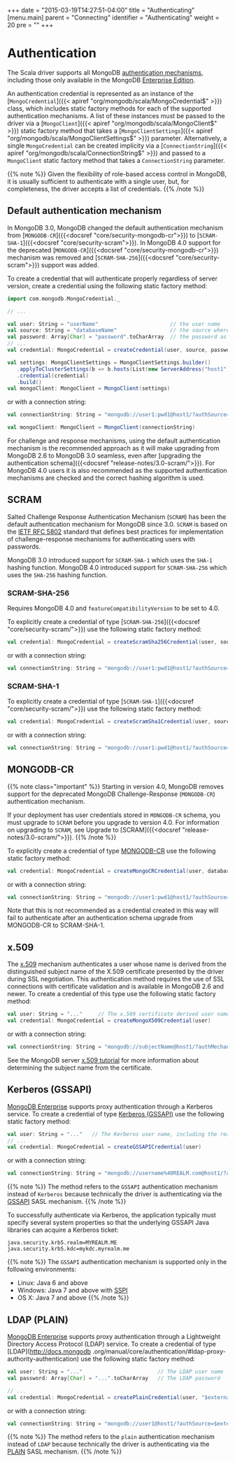 +++
date = "2015-03-19T14:27:51-04:00"
title = "Authenticating"
[menu.main]
  parent = "Connecting"
  identifier = "Authenticating"
  weight = 20
  pre = "<i class='fa'></i>"
+++

# Authentication

The Scala driver supports all MongoDB [authentication mechanisms](http://docs.mongodb.org/manual/core/authentication/), including those
only available in the MongoDB [Enterprise Edition](http://docs.mongodb.org/manual/administration/install-enterprise/).

An authentication credential is represented as an instance of the
[`MongoCredential`]({{< apiref "org/mongodb/scala/MongoCredential$" >}}) class, which includes static factory methods for
each of the supported authentication mechanisms.  A list of these instances must be passed to the driver via a
[`MongoClient`]({{< apiref "org/mongodb/scala/MongoClient$" >}}) static factory method that takes a 
[`MongoClientSettings`]({{< apiref "org/mongodb/scala/MongoClientSettings$" >}}) parameter.  Alternatively, a single 
`MongoCredential` can be created implicity via a 
[`ConnectionString`]({{< apiref "org/mongodb/scala/ConnectionString$" >}}) and passed to a `MongoClient` static factory method that 
takes a `ConnectionString` parameter. 

{{% note %}}
Given the flexibility of role-based access control in MongoDB, it is usually sufficient to authenticate with a single user, but, for 
completeness, the driver accepts a list of credentials.
{{% /note %}}

## Default authentication mechanism

In MongoDB 3.0, MongoDB changed the default authentication mechanism from [`MONGODB-CR`]({{<docsref "core/security-mongodb-cr">}}) to
[`SCRAM-SHA-1`]({{<docsref "core/security-scram">}}). In MongoDB 4.0 support for the deprecated
[`MONGODB-CR`]({{<docsref "core/security-mongodb-cr">}}) mechanism was removed and
[`SCRAM-SHA-256`]({{<docsref "core/security-scram">}}) support was added. 

To create a credential that will authenticate properly regardless of server version, create a credential using the following static 
factory method:

 ```scala
import com.mongodb.MongoCredential._

// ...

val user: String = "userName"                       // the user name
val source: String = "databaseName"                 // the source where the user is defined
val password: Array[Char] = "password".toCharArray  // the password as a character array
// ...
val credential: MongoCredential = createCredential(user, source, password)

val settings: MongoClientSettings = MongoClientSettings.builder()
    .applyToClusterSettings(b => b.hosts(List(new ServerAddress("host1")).asJava)
    .credential(credential)
    .build()
val mongoClient: MongoClient = MongoClient(settings)

```

or with a connection string:

```scala
val connectionString: String = "mongodb://user1:pwd1@host1/?authSource=db1"

val mongoClient: MongoClient = MongoClient(connectionString)
```

For challenge and response mechanisms, using the default authentication mechanism is the recommended approach as it will make upgrading
from MongoDB 2.6 to MongoDB 3.0 seamless, even after [upgrading the authentication schema]({{<docsref "release-notes/3.0-scram/">}}).
For MongoDB 4.0 users it is also recommended as the supported authentication mechanisms are checked and the correct hashing algorithm is
used.

## SCRAM

Salted Challenge Response Authentication Mechanism (`SCRAM`) has been the default authentication mechanism for MongoDB since 3.0. `SCRAM` is
based on the [IETF RFC 5802](https://tools.ietf.org/html/rfc5802) standard that defines best practices for implementation of
challenge-response mechanisms for authenticating users with passwords.

MongoDB 3.0 introduced support for `SCRAM-SHA-1` which uses the `SHA-1` hashing function. MongoDB 4.0 introduced support for `SCRAM-SHA-256`
which uses the `SHA-256` hashing function.

### SCRAM-SHA-256

Requires MongoDB 4.0 and `featureCompatibilityVersion` to be set to 4.0.

To explicitly create a credential of type [`SCRAM-SHA-256`]({{<docsref "core/security-scram/">}}) use the following static factory method:

```scala
val credential: MongoCredential = createScramSha256Credential(user, source, password)
```

or with a connection string:

```scala
val connectionString: String = "mongodb://user1:pwd1@host1/?authSource=db1&authMechanism=SCRAM-SHA-256"
```

### SCRAM-SHA-1

To explicitly create a credential of type [`SCRAM-SHA-1`]({{<docsref "core/security-scram/">}}) use the following static factory method:

```scala
val credential: MongoCredential = createScramSha1Credential(user, source, password)
```

or with a connection string:

```scala
val connectionString: String = "mongodb://user1:pwd1@host1/?authSource=db1&authMechanism=SCRAM-SHA-1"
```

## MONGODB-CR

{{% note class="important" %}}
Starting in version 4.0, MongoDB removes support for the deprecated MongoDB Challenge-Response (`MONGODB-CR`) authentication mechanism.

If your deployment has user credentials stored in `MONGODB-CR` schema, you must upgrade to `SCRAM` before you upgrade to version 4.0.
For information on upgrading to `SCRAM`, see Upgrade to [SCRAM]({{<docsref "release-notes/3.0-scram/">}}).
{{% /note %}}

To explicitly create a credential of type [MONGODB-CR](http://docs.mongodb.org/manual/core/authentication/#mongodb-cr-authentication)
use the following static factory method:

```scala
val credential: MongoCredential = createMongoCRCredential(user, database, password)
```

or with a connection string:

```scala
val connectionString: String = "mongodb://user1:pwd1@host1/?authSource=db1&authMechanism=MONGODB-CR"
```

Note that this is not recommended as a credential created in this way will fail to authenticate after an authentication schema upgrade
from MONGODB-CR to SCRAM-SHA-1.

## x.509

The [x.509](http://docs.mongodb.org/manual/core/authentication/#x-509-certificate-authentication) mechanism authenticates a user
whose name is derived from the distinguished subject name of the X.509 certificate presented by the driver during SSL negotiation. This
authentication method requires the use of SSL connections with certificate validation and is available in MongoDB 2.6 and newer. To
create a credential of this type use the following static factory method:

```scala
val user: String = "..."     // The x.509 certificate derived user name, e.g. "CN=user,OU=OrgUnit,O=myOrg,..."
val credential: MongoCredential = createMongoX509Credential(user)
```

or with a connection string:

```scala
val connectionString: String = "mongodb://subjectName@host1/?authMechanism=MONGODB-X509"
```

See the MongoDB server
[x.509 tutorial](http://docs.mongodb.org/manual/tutorial/configure-x509-client-authentication/#add-x-509-certificate-subject-as-a-user) for
more information about determining the subject name from the certificate.

## Kerberos (GSSAPI)

[MongoDB Enterprise](http://www.mongodb.com/products/mongodb-enterprise) supports proxy authentication through a Kerberos service.  To
create a credential of type [Kerberos (GSSAPI)](http://docs.mongodb.org/manual/core/authentication/#kerberos-authentication) use the
following static factory method:

```scala
val user: String = "..."   // The Kerberos user name, including the realm, e.g. "user1@MYREALM.ME"
// ...
val credential: MongoCredential = createGSSAPICredential(user)
```

or with a connection string:

```scala
val connectionString: String = "mongodb://username%40REALM.com@host1/?authMechanism=GSSAPI"
```

{{% note %}}
The method refers to the `GSSAPI` authentication mechanism instead of `Kerberos` because technically the driver is authenticating via the 
[GSSAPI](https://tools.ietf.org/html/rfc4752) SASL mechanism.
{{% /note %}}

To successfully authenticate via Kerberos, the application typically must specify several system properties so that the underlying GSSAPI
Java libraries can acquire a Kerberos ticket:

    java.security.krb5.realm=MYREALM.ME
    java.security.krb5.kdc=mykdc.myrealm.me

{{% note %}}
The `GSSAPI` authentication mechanism is supported only in the following environments:

* Linux: Java 6 and above 
* Windows: Java 7 and above with [SSPI](https://msdn.microsoft.com/en-us/library/windows/desktop/aa380493)
* OS X: Java 7 and above
{{% /note %}}

## LDAP (PLAIN)

[MongoDB Enterprise](http://www.mongodb.com/products/mongodb-enterprise) supports proxy authentication through a Lightweight Directory
Access Protocol (LDAP) service.  To create a credential of type [LDAP](http://docs.mongodb
.org/manual/core/authentication/#ldap-proxy-authority-authentication) use the following static factory method:

```scala
val user: String = "..."                        // The LDAP user name
val password: Array[Char] = "...".toCharArray   // The LDAP password

// ...
val credential: MongoCredential = createPlainCredential(user, "$external", password)
```

or with a connection string:

```scala
val connectionString: String = "mongodb://user1@host1/?authSource=$external&authMechanism=PLAIN"
```

{{% note %}}
The method refers to the `plain` authentication mechanism instead of `LDAP` because technically the driver is authenticating via the 
[PLAIN](https://www.ietf.org/rfc/rfc4616.txt) SASL mechanism.
{{% /note %}}
